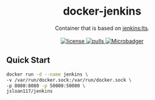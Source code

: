 <h1 align="center">
  docker-jenkins
</h1>
<p align="center">
  Container that is based on <a href="https://hub.docker.com/r/jenkins/jenkins">jenkins:lts</a>.
  <br/><br/>

  <a href="https://github.com/jsloan117/docker-jenkins/blob/master/LICENSE/">
    <img alt="license" src="https://img.shields.io/badge/License-GPLv3-blue.svg" />
  </a>
  <a href="https://hub.docker.com/r/jsloan117/jenkins/">
    <img alt="pulls" src="https://img.shields.io/docker/pulls/jsloan117/jenkins.svg" />
  </a>
  <a href="https://microbadger.com/images/jsloan117/jenkins">
    <img alt="Microbadger" src="https://images.microbadger.com/badges/image/jsloan117/jenkins.svg" />
  </a>
</p>

## Quick Start

```bash
docker run -d --name jenkins \
-v /var/run/docker.sock:/var/run/docker.sock \
-p 8080:8080 -p 50000:50000 \
jsloan117/jenkins
```
